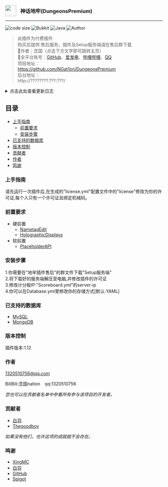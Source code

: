 <div style="display: flex; align-items: center;">
    <img src="https://img.picui.cn/free/2024/07/03/66855f07cfecd.png" align="left" width="35" height="35" />
    <div style="margin-left: 10px;">
        <h3 style="margin: 0;">神话地牢(DungeonsPremium)</h3>
    </div>
</div>

- - -

<p>
  <img src="https://img.shields.io/badge/code size-918KB-blue" alt="code size"/>
  <img src="https://img.shields.io/badge/Bukkit-1.12.2-brightgreen" alt="Bukkit"/>
  <img src="https://img.shields.io/badge/Java Class-104-blue" alt="Java"/>
  <img src="https://img.shields.io/badge/Author-念国-orange" alt="Author" />
</p>

> 此插件为付费插件<br>
> 购买后提供:售后服务，插件及Setup服务端请在售后群下载<br>
> 💫作者：念国（点击下方文字即可跳转主页）<br>
> 🌟全平台账号：[GitHub](https://github.com/NGat1on)、[爱发电](https://afdian.net/a/ngat1on)、[哔哩哔哩](https://space.bilibili.com/455695897/)、[QQ](http://wpa.qq.com/msgrd?v=3&uin=1320510756&site=qq&menu=yes)<br>
> 项目地址：<br>
> https://github.com/NGat1on/DungeonsPremium <br>
> 后台地址：<br>
> http://????????.???:???/

<details>
  <summary>点击此处查看更新日志</summary>

> v1.0.0 Date:2024/2/20 <br>
> 项目初始化 <br>

> v1.0.1 Date:2024/2/21 <br>
> 修复部分Bug

> v1.0.2 Date:2024/2/22 <br>
> 修复部分已知Bug<br>
> 完善指令帮助<br>
> 添加玩家前缀<br>
> 移除指令:/md [change/add] 的exp指令

> v1.0.3 Date:2024/2/23 <br>
> 修复一些已知Bug<br>
> 增加全息排行榜[顶级玩家排行榜]

> v1.0.4 Date:2024/3/02 <br>
> 修复一些已知Bug<br>
> 增加排行榜(击杀,精通,累计硬币)<br>
> 增加附魔之井(45%附魔所有属性)<br>
> 增加连杀助理(每次击杀+4%力量,有效时间8秒)<br>
> 新增特效(击杀特效,打击特效,进服特效)<br>
> 赏金|连杀系统加入<br>
> 优化指令|计分板<br>
> 新增指令:/md [invsee/give]<br>

> v1.0.5 Date:2024/3/09 <br>
> 修复一些已知Bug<br>
> 增加指令:/cdk [code/add/remove/list/set/give]<br>
> 增加指令:/spawn 与 /deleteFile [player] <br>
> 新增生成NPC指令

> v1.0.6 Date:2024/3/14 <br>
> 修复一些已知Bug<br>
> 发布第一个启动端<br>
> 插件菜单更新

> v1.0.7 Date:2024/3/15 <br>
> 修复一些已知Bug<br>
> 新增附魔属性<br>
> 插件菜单优化
  
> v1.0.8 Date:2024/3/17 <br>
> 修复一些已知Bug<br>
> 优化计分板(解决90%的闪烁问题)<br>
> 优化神话物品掉落<br>
> 第一张插件玩法图

> v1.0.9 Date:2024/3/21 <br>
> 修复一些已知Bug<br>
> 优化菜单(解决80%的问题)<br>
> 改进一些附魔

> v1.1.0 Date:2024/3/28 <br>
> 修复一些已知Bug<br>
> 新增魔法值系统 <br>
> 优化ActionBar <br>
> 新增指令:/wipe [player] <br>
> 新增事件

> v1.1.1 Date:2024/7/?? 即将来临 <br>
> 修复大部分已知Bug<br>
> 优化指令与菜单<br>
> 新增Boss及相应事件 <br>
> 对MySQL与MongoDB数据库的支持 <br>
> 配置文件优化 <br>
> 改进玩家数据
</details>

## 目录
- [上手指南](#上手指南)
  - [前置要求](#前置要求)
  - [安装步骤](#安装步骤)
- [已支持的数据库](#已支持的数据库)
- [版本控制](#版本控制)
- [贡献者](#贡献者)
- [作者](#作者)
- [鸣谢](#鸣谢)

### 上手指南
请先运行一次插件后,在生成的"license.yml"配置文件中的"license"修改为你的许可证,每个人只有一个许可证且绑定机械码。

### 前置要求
- 硬前置
  - [NametagEdit](https://www.spigotmc.org/resources/nametagedit.3836/)
  - [HolographicDisplays](https://dev.bukkit.org/projects/holographic-displays)
- 软前置
  - [PlaceholderAPI](https://www.spigotmc.org/resources/placeholderapi.6245)

### 安装步骤
1.你需要在"地牢插件售后"的群文件下载"Setup服务端"<br />
2.将下载好的服务端解压至电脑,并修改插件的许可证<br />
3.修改计分板IP:"Scoreboard.yml"的server-ip<br />
4.你可以在Database.yml里修改你的存储方式[默认:YAML]

### 已支持的数据库
- [MySQL](https://www.mysql.com/)
- [MongoDB](https://www.mongodb.com/)

### 版本控制
插件版本:1.12

### 作者
1320510756@qq.com

BiliBili:念国nation  &ensp; qq:1320510756

*您也可以在贡献者名单中参看所有参与该项目的开发者。*

### 贡献者
- [白羽](http://wpa.qq.com/msgrd?v=3&uin=1326678767&site=qq&menu=yes)
- [Thegoodboy](http://wpa.qq.com/msgrd?v=3&uin=1512592535&site=qq&menu=yes)

*如果没有他们，也许这项的成就就不会存在。*

### 鸣谢
- [XingMC](http://wpa.qq.com/msgrd?v=3&uin=2603494537&site=qq&menu=yes)
- [白羽](http://wpa.qq.com/msgrd?v=3&uin=1326678767&site=qq&menu=yes)
- [GitHub](https://github.com)
- [Spigot](https://www.spigotmc.org/)
